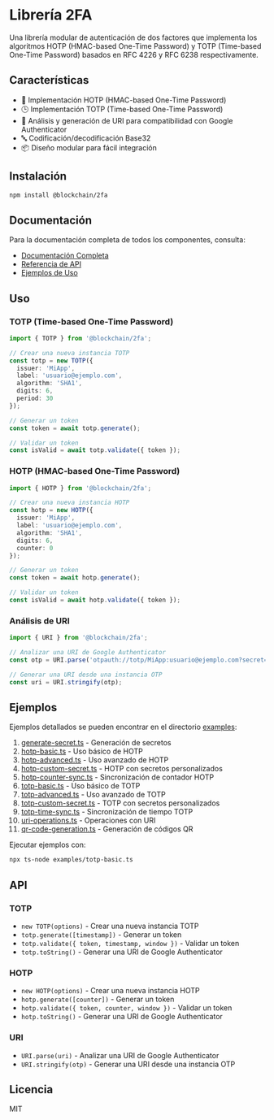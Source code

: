 # Librería 2FA

Una librería modular de autenticación de dos factores que implementa los algoritmos HOTP (HMAC-based One-Time Password) y TOTP (Time-based One-Time Password) basados en RFC 4226 y RFC 6238 respectivamente.

## Características

- 🔐 Implementación HOTP (HMAC-based One-Time Password)
- 🕒 Implementación TOTP (Time-based One-Time Password)
- 🔗 Análisis y generación de URI para compatibilidad con Google Authenticator
- 🔤 Codificación/decodificación Base32
- 📦 Diseño modular para fácil integración

## Instalación

```bash
npm install @blockchain/2fa
```

## Documentación

Para la documentación completa de todos los componentes, consulta:
- [Documentación Completa](./DOCUMENTATION.md)
- [Referencia de API](./DOCUMENTATION.md#referencia-de-api)
- [Ejemplos de Uso](./DOCUMENTATION.md#ejemplos-de-uso)

## Uso

### TOTP (Time-based One-Time Password)

```typescript
import { TOTP } from '@blockchain/2fa';

// Crear una nueva instancia TOTP
const totp = new TOTP({
  issuer: 'MiApp',
  label: 'usuario@ejemplo.com',
  algorithm: 'SHA1',
  digits: 6,
  period: 30
});

// Generar un token
const token = await totp.generate();

// Validar un token
const isValid = await totp.validate({ token });
```

### HOTP (HMAC-based One-Time Password)

```typescript
import { HOTP } from '@blockchain/2fa';

// Crear una nueva instancia HOTP
const hotp = new HOTP({
  issuer: 'MiApp',
  label: 'usuario@ejemplo.com',
  algorithm: 'SHA1',
  digits: 6,
  counter: 0
});

// Generar un token
const token = await hotp.generate();

// Validar un token
const isValid = await hotp.validate({ token });
```

### Análisis de URI

```typescript
import { URI } from '@blockchain/2fa';

// Analizar una URI de Google Authenticator
const otp = URI.parse('otpauth://totp/MiApp:usuario@ejemplo.com?secret=JBSWY3DPEHPK3PXP&issuer=MiApp');

// Generar una URI desde una instancia OTP
const uri = URI.stringify(otp);
```

## Ejemplos

Ejemplos detallados se pueden encontrar en el directorio [examples](./examples):

1. [generate-secret.ts](./examples/generate-secret.ts) - Generación de secretos
2. [hotp-basic.ts](./examples/hotp-basic.ts) - Uso básico de HOTP
3. [hotp-advanced.ts](./examples/hotp-advanced.ts) - Uso avanzado de HOTP
4. [hotp-custom-secret.ts](./examples/hotp-custom-secret.ts) - HOTP con secretos personalizados
5. [hotp-counter-sync.ts](./examples/hotp-counter-sync.ts) - Sincronización de contador HOTP
6. [totp-basic.ts](./examples/totp-basic.ts) - Uso básico de TOTP
7. [totp-advanced.ts](./examples/totp-advanced.ts) - Uso avanzado de TOTP
8. [totp-custom-secret.ts](./examples/totp-custom-secret.ts) - TOTP con secretos personalizados
9. [totp-time-sync.ts](./examples/totp-time-sync.ts) - Sincronización de tiempo TOTP
10. [uri-operations.ts](./examples/uri-operations.ts) - Operaciones con URI
11. [qr-code-generation.ts](./examples/qr-code-generation.ts) - Generación de códigos QR

Ejecutar ejemplos con:
```bash
npx ts-node examples/totp-basic.ts
```

## API

### TOTP

- `new TOTP(options)` - Crear una nueva instancia TOTP
- `totp.generate([timestamp])` - Generar un token
- `totp.validate({ token, timestamp, window })` - Validar un token
- `totp.toString()` - Generar una URI de Google Authenticator

### HOTP

- `new HOTP(options)` - Crear una nueva instancia HOTP
- `hotp.generate([counter])` - Generar un token
- `hotp.validate({ token, counter, window })` - Validar un token
- `hotp.toString()` - Generar una URI de Google Authenticator

### URI

- `URI.parse(uri)` - Analizar una URI de Google Authenticator
- `URI.stringify(otp)` - Generar una URI desde una instancia OTP

## Licencia

MIT